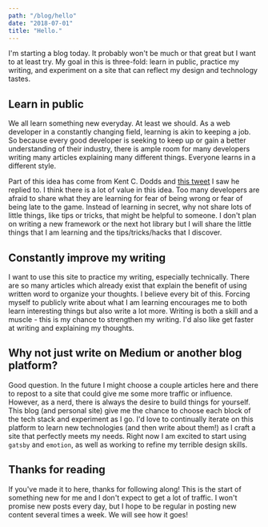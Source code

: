 ```yaml
---
path: "/blog/hello"
date: "2018-07-01"
title: "Hello."
---
```


I'm starting a blog today. It probably won't be much or that great but I want to at least try. My goal in this is three-fold: learn in public, practice my writing, and experiment on a site that can reflect my design and technology tastes.

## Learn in public

We all learn something new everyday. At least we should. As a web developer in a constantly changing field, learning is akin to keeping a job. So because every good developer is seeking to keep up or gain a better understanding of their industry, there is ample room for many developers writing many articles explaining many different things. Everyone learns in a different style.

Part of this idea has come from Kent C. Dodds and [this tweet](https://twitter.com/swyx/status/1009174159690264579) I saw he replied to. I think there is a lot of value in this idea. Too many developers are afraid to share what they are learning for fear of being wrong or fear of being late to the game. Instead of learning in secret, why not share lots of little things, like tips or tricks, that might be helpful to someone. I don't plan on writing a new framework or the next hot library but I will share the little things that I am learning and the tips/tricks/hacks that I discover.

## Constantly improve my writing

I want to use this site to practice my writing, especially technically. There are so many articles which already exist that explain the benefit of using written word to organize your thoughts. I believe every bit of this. Forcing myself to publicly write about what I am learning encourages me to both learn interesting things but also write a lot more. Writing is both a skill and a muscle - this is my chance to strengthen my writing. I'd also like get faster at writing and explaining my thoughts.

## Why not just write on Medium or another blog platform?

Good question. In the future I might choose a couple articles here and there to repost to a site that could give me some more traffic or influence. However, as a nerd, there is always the desire to build things for yourself. This blog (and personal site) give me the chance to choose each block of the tech stack and experiment as I go. I'd love to continually iterate on this platform to learn new technologies (and then write about them!) as I craft a site that perfectly meets my needs. Right now I am excited to start using `gatsby` and `emotion`, as well as working to refine my terrible design skills.

## Thanks for reading

If you've made it to here, thanks for following along! This is the start of something new for me and I don't expect to get a lot of traffic. I won't promise new posts every day, but I hope to be regular in posting new content several times a week. We will see how it goes!